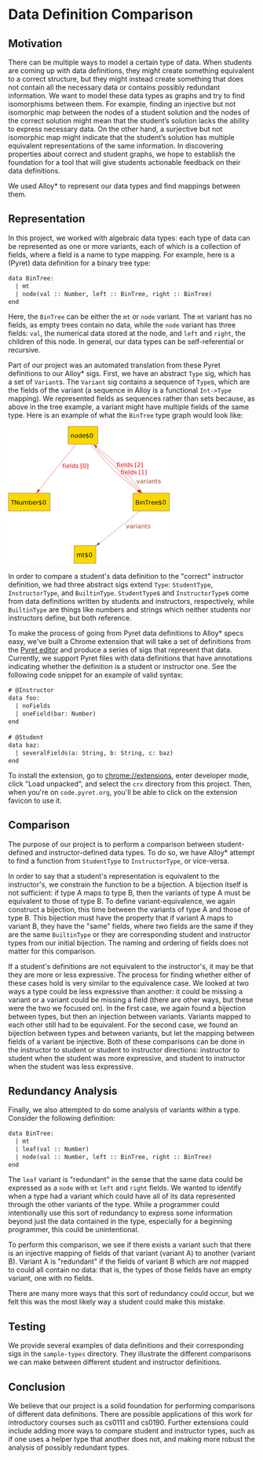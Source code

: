 # Data Definition Comparison

## Motivation

There can be multiple ways to model a certain type of data. When students are
coming up with data definitions, they might create something equivalent to a
correct structure, but they might instead create something that does not contain
all the necessary data or contains possibly redundant information. We want to
model these data types as graphs and try to find isomorphisms between them. For
example, finding an injective but not isomorphic map between the nodes of a
student solution and the nodes of the correct solution might mean that the
student’s solution lacks the ability to express necessary data. On the other
hand, a surjective but not isomorphic map might indicate that the student’s
solution has multiple equivalent representations of the same information. In
discovering properties about correct and student graphs, we hope to establish
the foundation for a tool that will give students actionable feedback on their
data definitions.

We used Alloy\* to represent our data types and find mappings between them.

## Representation

In this project, we worked with algebraic data types: each type of data can be
represented as one or more variants, each of which is a collection of fields,
where a field is a name to type mapping. For example, here is a (Pyret) data
definition for a binary tree type:

```
data BinTree:
  | mt
  | node(val :: Number, left :: BinTree, right :: BinTree)
end
```

Here, the `BinTree` can be either the `mt` or `node` variant. The `mt` variant
has no fields, as empty trees contain no data, while the `node` variant has
three fields: `val`, the numerical data stored at the node, and `left` and
`right`, the children of this node. In general, our data types can be
self-referential or recursive.

Part of our project was an automated translation from these Pyret definitions
to our Alloy\* sigs. First, we have an abstract `Type` sig, which has a set
of `Variant`s. The `Variant` sig contains a sequence of `Type`s, which are the
fields of the variant (a sequence in Alloy is a functional `Int->Type` mapping).
We represented fields as sequences rather than sets because, as above in the
tree example, a variant might have multiple fields of the same type. Here is
an example of what the `BinTree` type graph would look like:

![BinTree graph](example_graph.png)

In order to compare a student's data definition to the "correct" instructor
definition, we had three abstract sigs extend `Type`: `StudentType`,
`InstructorType`, and `BuiltinType`. `StudentType`s and `InstructorType`s come
from data definitions written by students and instructors, respectively, while
`BuiltinType` are things like numbers and strings which neither students nor
instructors define, but both reference.

To make the process of going from Pyret data definitions to Alloy\* specs easy,
we've built a Chrome extension that will take a set of definitions from the
[Pyret editor](https://code.pyret.org) and produce a series of sigs that
represent that data. Currently, we support Pyret files with data definitions
that have annotations indicating whether the definition is a student or
instructor one. See the following code snippet for an example of valid syntax:

```
# @Instructor
data foo:
  | noFields
  | oneField(bar: Number)
end

# @Student
data baz:
  | severalFields(a: String, b: String, c: baz)
end
```

To install the extension, go to [chrome://extensions](chrome://extensions),
enter developer mode, click "Load unpacked", and select the `crx` directory
from this project. Then, when you're on `code.pyret.org`, you'll be able to
click on the extension favicon to use it.

## Comparison

The purpose of our project is to perform a comparison between student-defined
and instructor-defined data types. To do so, we have Alloy\* attempt to find
a function from `StudentType` to `InstructorType`, or vice-versa.

In order to say that a student's representation is equivalent to the
instructor's, we constrain the function to be a bijection. A bijection itself
is not sufficient: if type A maps to type B, then the variants of type A must
be equivalent to those of type B. To define variant-equivalence, we again
construct a bijection, this time between the variants of type A and those of
type B. This bijection must have the property that if variant A maps to variant
B, they have the "same" fields, where two fields are the same if they are the
same `BuiltinType` or they are corresponding student and instructor types from
our initial bijection. The naming and ordering of fields does not matter for
this comparison.

If a student's definitions are not equivalent to the instructor's, it may be
that they are more or less expressive. The process for finding whether either of
these cases hold is very similar to the equivalence case. We looked at two ways
a type could be less expressive than another: it could be missing a variant or
a variant could be missing a field (there are other ways, but these were the two
we focused on). In the first case, we again found a bijection between types,
but then an injection between variants. Variants mapped to each other still had
to be equivalent. For the second case, we found an bijection between types and
between variants, but let the mapping between fields of a variant be injective.
Both of these comparisons can be done in the instructor to student or student
to instructor directions: instructor to student when the student was more
expressive, and student to instructor when the student was less expressive.

## Redundancy Analysis

Finally, we also attempted to do some analysis of variants within a type.
Consider the following definition:

```
data BinTree:
  | mt
  | leaf(val :: Number)
  | node(val :: Number, left :: BinTree, right :: BinTree)
end
```

The `leaf` variant is "redundant" in the sense that the same data could be
expressed as a `node` with `mt` `left` and `right` fields. We wanted to identify
when a type had a variant which could have all of its data represented through
the other variants of the type. While a programmer could intentionally use this
sort of redundancy to express some information beyond just the data contained in
the type, especially for a beginning programmer, this could be unintentional.

To perform this comparison, we see if there exists a variant such that there is
an injective mapping of fields of that variant (variant A) to another (variant
B). Variant A is "redundant" if the fields of variant B which are _not_ mapped
to could all contain no data: that is, the types of those fields have an empty
variant, one with no fields.

There are many more ways that this sort of redundancy could occur, but we felt
this was the most likely way a student could make this mistake.

## Testing

We provide several examples of data definitions and their corresponding sigs in
the `sample-types` directory. They illustrate the different comparisons we can
make between different student and instructor definitions.

## Conclusion

We believe that our project is a solid foundation for performing comparisons of
different data definitions. There are possible applications of this work for
introductory courses such as cs0111 and cs0190. Further extensions could include
adding more ways to compare student and instructor types, such as if one uses a
helper type that another does not, and making more robust the analysis of
possibly redundant types.
